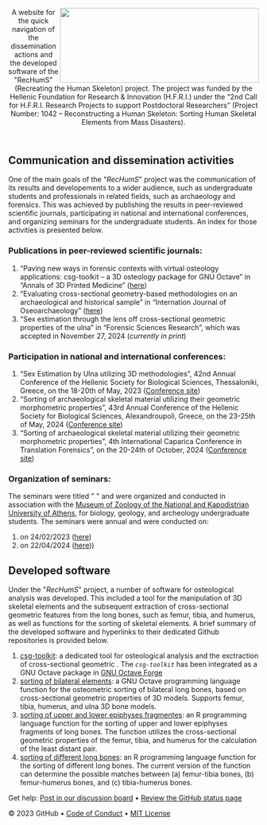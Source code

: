 <header>

<!--
  <<< Author notes: Course header >>>
  Include a 1280×640 image, course title in sentence case, and a concise description in emphasis.
  In your repository settings: enable template repository, add your 1280×640 social image, auto delete head branches.
  Add your open source license, GitHub uses MIT license.
-->
<img align="right" width="400" height="150" src="https://github.com/user-attachments/assets/e94f37c1-e3d5-48a0-b55d-51be9c91c8cc">

A website for the quick navigation of the dissemination actions and the developed software of the "RecHumS" (Recreating the Human Skeleton) project. The project was funded by the Hellenic Foundation for Research & Innovation (H.F.R.I.) under the “2nd Call for H.F.R.I. Research Projects to support Postdoctoral Researchers” (Project Number: 1042 – Reconstructing a Human Skeleton: Sorting Human Skeletal Elements from Mass Disasters).

</header>


<!--
  <<< Author notes: Step 4 >>>
  Start this step by acknowledging the previous step.
  Define terms and link to docs.github.com.
  Historic note: previous version checked the file path. Previous version checked the front matter formatting.
-->

## Communication and dissemination activities

One of the main goals of the "_RecHumS_" project was the communication of its results and developements to a wider audience, such as undergraduate students and professionals in related fields, such as archaeology and forensics. This was achieved by publishing the results in peer-reviewed scientific journals, participating in national and international conferences, and organizing seminars for the undergraduate students. An index for those activities is presented below.

### Publications in peer-reviewed scientific journals:

1. “Paving new ways in forensic contexts with virtual osteology applications: csg-toolkit – a 3D osteology package for GNU Octave” in “Annals of 3D Printed Medicine” ([here](https://doi.org/10.1016/j.stlm.2022.100094))
2. “Evaluating cross-sectional geometry-based methodologies on an archaeological and historical sample” in “Internation Journal of Oseoarchaeology” ([here](https://doi.org/10.1002/oa.3359))
3. “Sex estimation through the lens off cross-sectional geometric properties of the ulna” in “Forensic Sciences Research”, which was accepted in November 27, 2024 (_currently in print_)

### Participation in national and international conferences:

1. “Sex Estimation by Ulna utilizing 3D methodologies”, 42nd Annual Conference of the Hellenic Society for Biological Sciences, Thessaloniki, Greece, on the 18-20th of May, 2023 ([Conference site](https://www.eebe.gr/conference2023/))
2. “Sorting of archaeological skeletal material utilizing their geometric morphometric properties”, 43rd Annual Conference of the Hellenic Society for Biological Sciences, Alexandroupoli, Greece, on the 23-25th of May, 2024 ([Conference site](https://www.eebe.gr/conference2024/))
3. “Sorting of archaeological skeletal material utilizing their geometric morphometric properties”, 4th International Caparica Conference in Translation Forensics”, on the 20-24th of October, 2024 ([Conference site](www.forensics2024.com))

### Organization of seminars:

The seminars were titled " " and were organized and conducted in association with the [Museum of Zoology of the National and Kapodistrian University of Athens](https://zoolmuseum.biol.uoa.gr/), for biology, geology, and archeology undergraduate students. The seminars were annual and were conducted on:
1. on 24/02/2023 ([here](https://zoolmuseum.biol.uoa.gr/education/%cf%83%ce%b5%ce%bc%ce%b9%ce%bd%ce%ac%cf%81%ce%b9%ce%bf%cf%81%ce%af%cf%87%ce%bd%ce%bf%ce%bd%cf%84%ce%b1%cf%82-%cf%86%cf%89%cf%82-%cf%83%cf%84%ce%bf-%ce%bc%cf%85%cf%83%cf%84%ce%ae%cf%81%ce%b9/))
2. on 22/04/2024 ([here](https://zoolmuseum.biol.uoa.gr/education/%cf%83%ce%b5%ce%bc%ce%b9%ce%bd%ce%ac%cf%81%ce%b9%ce%bf-%cf%84%ce%b1%ce%be%ce%b9%ce%bd%cf%8c%ce%bc%ce%b7%cf%83%ce%b7-%ce%bf%cf%83%cf%84%cf%8e%ce%bd-%cf%83%ce%b5-%ce%bf%ce%bc%ce%b1%ce%b4%ce%b9/)))


## Developed software

Under the "_RecHumS_" project, a number of software for osteological analysis was developed. This included a tool for the manipulation of 3D skeletal elements and the subsequent extraction of cross-sectional geometric features from the long bones, such as femur, tibia, and humerus, as well as functions for the sorting of skeletal elements. A brief summary of the developed software and hyperlinks to their dedicated Github repositories is provided below.

1. [csg-toolkit](https://github.com/pr0m1th3as/csg-toolkit): a dedicated tool for osteological analysis and the exctraction of cross-sectional geometric . The _`csg-toolkit`_ has been integrated as a GNU Octave package in [GNU Octave Forge](https://gnu-octave.github.io/packages/csg-toolkit/)
2. [sorting of bilateral elements](https://github.com/pr0m1th3as/osteometric-sorting): a GNU Octave programming language function for the osteometric sorting of bilateral long bones, based on cross-sectional geometric properties of 3D models. Supports femur, tibia, humerus, and ulna 3D bone models.
3. [sorting of upper and lower epiphyses fragmentes](https://github.com/NGaroufi/epiphyses_sorting-function): an R programming language function for the sorting of upper and lower epiphyses fragments of long bones. The function utilizes the cross-sectional geometric properties of the femur, tibia, and humerus for the calculation of the least distant pair.
4. [sorting of different long bones](https://github.com/NGaroufi/different_bones_sorting-function): an R programming language function for the sorting of different long bones. The current version of the function can determine the possible matches between (a) femur-tibia bones, (b) femur-humerus bones, and (c) tibia-humerus bones.
   
Get help: [Post in our discussion board](https://github.com/orgs/skills/discussions/categories/github-pages) &bull; [Review the GitHub status page](https://www.githubstatus.com/)

&copy; 2023 GitHub &bull; [Code of Conduct](https://www.contributor-covenant.org/version/2/1/code_of_conduct/code_of_conduct.md) &bull; [MIT License](https://gh.io/mit)
